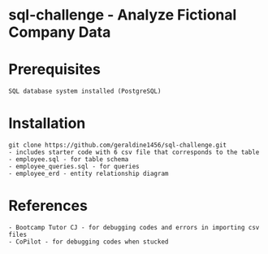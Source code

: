 # sql-challenge - Analyze Fictional Company Data

# Prerequisites
    SQL database system installed (PostgreSQL)

# Installation
    git clone https://github.com/geraldine1456/sql-challenge.git
    - includes starter code with 6 csv file that corresponds to the table
    - employee.sql - for table schema
    - employee_queries.sql - for queries
    - employee_erd - entity relationship diagram

 # References
    - Bootcamp Tutor CJ - for debugging codes and errors in importing csv files
    - CoPilot - for debugging codes when stucked